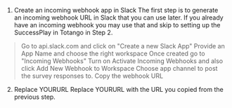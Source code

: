 1. Create an incoming webhook app in Slack
The first step is to generate an incoming webhook URL in Slack that you can use later. If you already have an incoming webhook you may use that and skip to setting up the SuccessPlay in Totango in Step 2.

> Go to api.slack.com and click on "Create a new Slack App"
> Provide an App Name and choose the right workspace
> Once created go to "Incoming Webhooks"
> Turn on Activate Incoming Webhooks and also click Add New Webhook to Workspace
> Choose app channel to post the survey responses to.
> Copy the webhook URL

2. Replace YOURURL
Replace YOURURL with the URL you copied from the previous step.
